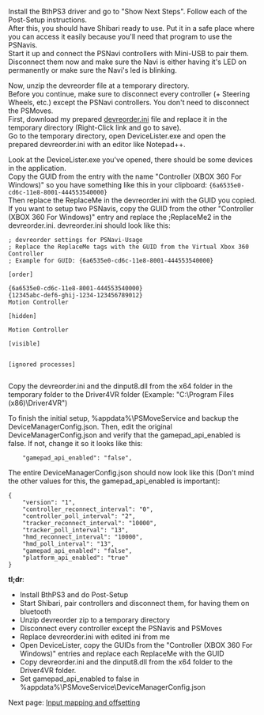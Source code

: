 Install the BthPS3 driver and go to "Show Next Steps". Follow each of the Post-Setup instructions.  
After this, you should have Shibari ready to use. Put it in a safe place where you can access it easily because you'll need that program to use the PSNavis.  
Start it up and connect the PSNavi controllers with Mini-USB to pair them.  
Disconnect them now and make sure the Navi is either having it's LED on permanently or make sure the Navi's led is blinking.  

Now, unzip the devreorder file at a temporary directory.  
Before you continue, make sure to disconnect every controller (+ Steering Wheels, etc.) except the PSNavi controllers. You don't need to disconnect the PSMoves.  
First, download my prepared [devreorder.ini](https://github.com/m004/PSNaviGuide/raw/master/files/devreorder.ini) file and replace it in the temporary directory (Right-Click link and go to save).  
Go to the temporary directory, open DeviceLister.exe and open the prepared devreorder.ini with an editor like Notepad++. 
 
Look at the DeviceLister.exe you've opened, there should be some devices in the application.  
Copy the GUID from the entry with the name "Controller (XBOX 360 For Windows)" so you have something like this in your clipboard:
`{6a6535e0-cd6c-11e8-8001-444553540000}`  
Then replace the ReplaceMe in the devreorder.ini with the GUID you copied.  
If you want to setup two PSNavis, copy the GUID from the other "Controller (XBOX 360 For Windows)" entry and replace the ;ReplaceMe2 in the devreorder.ini.
devreorder.ini should look like this:
```
; devreorder settings for PSNavi-Usage
; Replace the ReplaceMe tags with the GUID from the Virtual Xbox 360 Controller
; Example for GUID: {6a6535e0-cd6c-11e8-8001-444553540000}

[order]

{6a6535e0-cd6c-11e8-8001-444553540000}
{12345abc-def6-ghij-1234-123456789012}
Motion Controller

[hidden]

Motion Controller

[visible]


[ignored processes]


```

Copy the devreorder.ini and the dinput8.dll from the x64 folder in the temporary folder to the Driver4VR folder (Example: "C:\Program Files (x86)\Driver4VR")

To finish the initial setup, %appdata%\PSMoveService and backup the DeviceManagerConfig.json. Then, edit the original DeviceManagerConfig.json and verify that the gamepad_api_enabled is false. If not, change it so it looks like this:  
```
    "gamepad_api_enabled": "false",
```  
The entire DeviceManagerConfig.json should now look like this (Don't mind the other values for this, the gamepad_api_enabled is important):

```
{
    "version": "1",
    "controller_reconnect_interval": "0",
    "controller_poll_interval": "2",
    "tracker_reconnect_interval": "10000",
    "tracker_poll_interval": "13",
    "hmd_reconnect_interval": "10000",
    "hmd_poll_interval": "13",
    "gamepad_api_enabled": "false",
    "platform_api_enabled": "true"
}
```

**tl;dr**:
* Install BthPS3 and do Post-Setup
* Start Shibari, pair controllers and disconnect them, for having them on bluetooth
* Unzip devreorder zip to a temporary directory
* Disconnect every controller except the PSNavis and PSMoves
* Replace devreorder.ini with edited ini from me
* Open DeviceLister, copy the GUIDs from the "Controller (XBOX 360 For Windows)" entries and replace each ReplaceMe with the GUID
* Copy devreorder.ini and the dinput8.dll from the x64 folder to the Driver4VR folder.
* Set gamepad_api_enabled to false in %appdata%\PSMoveService\DeviceManagerConfig.json

Next page: [Input mapping and offsetting](https://github.com/m004/PSNaviGuide/wiki/Input-mapping-and-offseting)
